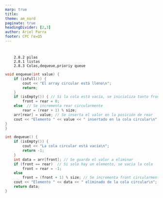 ```yaml
---
marp: true
title: 
theme: am_nord
paginate: true
headingDivider: [2,3]
author: Ariel Parra
footer: CPC Γα=Ω5
---
```


<!-- _class: cover_e -->
<!-- _paginate: "" -->
<!-- _footer: ![](./img/GALLOS_black_rectangle_transparent.png) -->
<!-- _header: ![](./img/GALLO.png) -->

# <!-- fit -->


        2.8.2 pilas
        2.8.1 listas 
        2.8.3 Colas,dequeue,prioriy queue


```c++
void enqueue(int value) {
    if (isFull()) {
        cout << "El array circular está lleno\n";
        return;
    }
    if (isEmpty()) { // Si la cola está vacía, se inicializa tanto front como rear
        front = rear = 0;
    else  // Se incrementa rear circularmente
        rear = (rear + 1) % size;
    arr[rear] = value; // Se inserta el valor en la posición de rear
    cout << "Elemento " << value << " insertado en la cola circular\n";
}
}

int dequeue() {
    if (isEmpty()) {
        cout << "La cola circular está vacía\n";
        return -1;
    }
    int data = arr[front]; // Se guarda el valor a eliminar
    if (front == rear)  // Si solo hay un elemento, se vacia la cola
        front = rear = -1;
    else
        front = (front + 1) % size; // Se incrementa front circularmente
    cout << "Elemento " << data << " eliminado de la cola circular\n";
    return data;
}
```